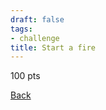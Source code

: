 ```yaml
---
draft: false
tags:
- challenge
title: Start a fire
---
```

100 pts

[Back](https://shadybraden.com/jetlag) 
